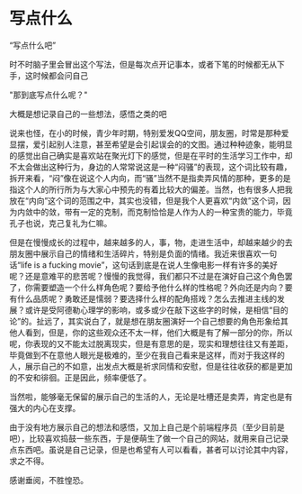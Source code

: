 # 写点什么

“写点什么吧”

时不时脑子里会冒出这个写法，但是每次点开记事本，或者下笔的时候都无从下手，这时候都会问自己

"那到底写点什么呢？"

大概是想记录自己的一些想法，感悟之类的吧

说来也怪，在小的时候，青少年时期，特别爱发QQ空间，朋友圈，时常是那种爱显摆，爱引起别人注意，甚至希望是会引起误会的的文图。通过种种迹象，能明显的感觉出自己确实是喜欢站在聚光灯下的感觉，但是在平时的生活学习工作中，却不太会做出这种行为，身边的人常常说这是一种“闷骚”的表现，这个词比较有趣，拆开来看，“闷”像在说这个人内向，而“骚”当然不是指卖弄风情的那种，更多的是指这个人的所行所为与大家心中预先的有着比较大的偏差。当然，也有很多人把我放在“内向”这个词的范围之中，其实也没错，但是我个人更喜欢“内敛”这个词，因为内敛中的敛，带有一定的克制，而克制恰恰是人作为人的一种宝贵的能力，毕竟孔子也说，克己复礼为仁嘛。

但是在慢慢成长的过程中，越来越多的人，事，物，走进生活中，却越来越少的去朋友圈中展示自己的情绪和生活碎片，特别是负面的情绪。我近来很喜欢一句话“life is a fucking movie”，这句话到底是在说人生像电影一样有许多的美好呢？还是意难平的悲苦呢？慢慢的我觉得，我们都只不过是在演好自己这个角色罢了，你需要塑造一个什么样角色呢？要给予他什么样的性格呢？外向还是内向？要有什么品质呢？勇敢还是懦弱？要选择什么样的配角搭戏？怎么去推进主线的发展？或许是受阿德勒心理学的影响，或多或少在敲下这些字的时候，是相信“目的论”的。扯远了，其实说白了，就是想在朋友圈演好一个自己想要的角色形象给其他人看到，但是，你的这些观众还不太一样，他们大概是有了解一部分的你，所以呢，你表现的又不能太过脱离现实，但是有意思的是，现实和理想往往又有差距，毕竟做到不在意他人眼光是极难的，至少在我自己看来是这样，而对于我这样的人，展示自己的不如意，出发点大概是祈求同情和安慰，但是往往收获的都是更加的不安和徘徊。正是因此，频率便低了。

当然啦，能够毫无保留的展示自己的生活的人，无论是吐槽还是卖弄，肯定也是有强大的内心在支撑。

由于没有地方展示自己的想法和感悟，又加上自己是个前端程序员（至少目前是吧），比较喜欢捣鼓一些东西，于是便萌生了做一个自己的网站，就用来自己记录点东西吧。虽说是自己记录，但是也希望有人可以看看，甚者可以讨论其中内容，求之不得。

感谢垂阅，不胜惶恐。

